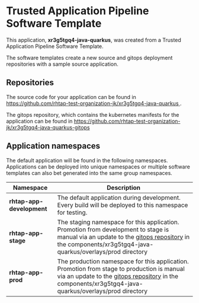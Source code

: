 # Trusted Application Pipeline Software Template

This application, **xr3g5tgq4-java-quarkus**, was created from a Trusted Application Pipeline Software Template.

The software templates create a new source and gitops deployment repositories with a sample source application. 

## Repositories

The source code for your application can be found in [https://github.com/rhtap-test-organization-jk/xr3g5tgq4-java-quarkus ](https://github.com/rhtap-test-organization-jk/xr3g5tgq4-java-quarkus ).
 
The gitops repository, which contains the kubernetes manifests for the application can be found in 
[https://github.com/rhtap-test-organization-jk/xr3g5tgq4-java-quarkus-gitops ](https://github.com/rhtap-test-organization-jk/xr3g5tgq4-java-quarkus-gitops ) 

## Application namespaces 

The default application will be found in the following namespaces. Applications can be deployed into unique namespaces or multiple software templates can also bet generated into the same group namespaces.  

|  Namespace   |  Description   |  
| -------- | -------- |   
| **rhtap-app-development** | The default application during development. Every build will be deployed to this namespace for testing. | 
| **rhtap-app-stage** | The staging namespace for this application. Promotion from development to stage is manual via an update to the [gitops repository](https://github.com/rhtap-test-organization-jk/xr3g5tgq4-java-quarkus-gitops ) in the components/xr3g5tgq4-java-quarkus/overlays/prod directory |  
| **rhtap-app-prod** | The production namespace for this application. Promotion from stage to production is manual via an update to the [gitops repository](https://github.com/rhtap-test-organization-jk/xr3g5tgq4-java-quarkus-gitops ) in the components/xr3g5tgq4-java-quarkus/overlays/prod directory | 